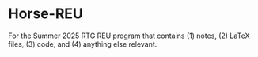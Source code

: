 # Horse-REU
For the Summer 2025 RTG REU program that contains (1) notes, (2) LaTeX files, (3) code, and (4) anything else relevant.
